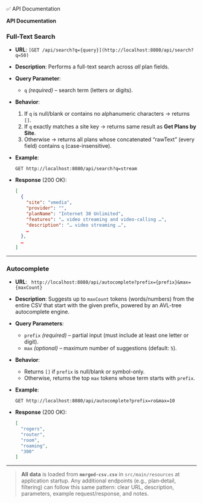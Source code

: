✅ API Documentation

**API Documentation**


### Full-Text Search

* **URL**: `[GET /api/search?q={query}](http://localhost:8080/api/search?q=50)`
* **Description**:
  Performs a full-text search across *all* plan fields.
* **Query Parameter**:

  * `q` *(required)* – search term (letters or digits).
* **Behavior**:

  1. If `q` is null/blank or contains no alphanumeric characters → returns `[]`.
  2. If `q` exactly matches a site key → returns same result as **Get Plans by Site**.
  3. Otherwise → returns all plans whose concatenated “rawText” (every field) contains `q` (case-insensitive).
* **Example**:

  ```
  GET http://localhost:8080/api/search?q=stream
  ```
* **Response** (200 OK):

  ```json
  [
    {
      "site": "vmedia",
      "provider": "",
      "planName": "Internet 30 Unlimited",
      "features": "… video streaming and video-calling …",
      "description": "… video streaming …",
      …
    },
    …
  ]
  ```

---

### Autocomplete

* **URL**: ` http://localhost:8080/api/autocomplete?prefix={prefix}&max={maxCount}`
* **Description**:
  Suggests up to `maxCount` tokens (words/numbers) from the entire CSV that start with the given prefix, powered by an AVL-tree autocomplete engine.
* **Query Parameters**:

  * `prefix` *(required)* – partial input (must include at least one letter or digit).
  * `max` *(optional)* – maximum number of suggestions (default: `5`).
* **Behavior**:

  * Returns `[]` if `prefix` is null/blank or symbol-only.
  * Otherwise, returns the top `max` tokens whose term starts with `prefix`.
* **Example**:

  ```
  GET http://localhost:8080/api/autocomplete?prefix=ro&max=10
  ```
* **Response** (200 OK):

  ```json
  [
    "rogers",
    "router",
    "room",
    "roaming",
    "300"
  ]
  ```

---

> **All data** is loaded from **`merged-csv.csv`** in `src/main/resources` at application startup.
> Any additional endpoints (e.g., plan‐detail, filtering) can follow this same pattern: clear URL, description, parameters, example request/response, and notes.
